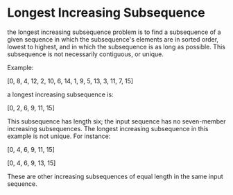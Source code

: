 # Longest Increasing Subsequence

the longest increasing subsequence problem is to find a subsequence of a given sequence in which the subsequence's elements are in sorted order, lowest to highest, and in which the subsequence is as long as possible. This subsequence is not necessarily contiguous, or unique.

Example:

[0, 8, 4, 12, 2, 10, 6, 14, 1, 9, 5, 13, 3, 11, 7, 15]

a longest increasing subsequence is:

[0, 2, 6, 9, 11, 15]

This subsequence has length six; the input sequence has no seven-member increasing subsequences. The longest increasing subsequence in this example is not unique. For instance:

[0, 4, 6, 9, 11, 15]

[0, 4, 6, 9, 13, 15]

These are other increasing subsequences of equal length in the same input sequence.
